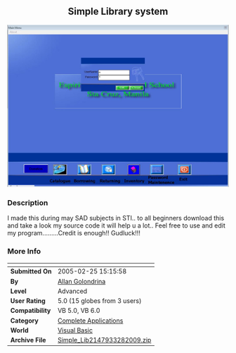 ﻿<div align="center">

## Simple Library system

<img src="PIC2009328359201293.JPG">
</div>

### Description

I made this during may SAD subjects in STI.. to all beginners download this and take a look my source code it will help u a lot.. Feel free to use and edit my program.........Credit is enough!! Gudluck!!!
 
### More Info
 


<span>             |<span>
---                |---
**Submitted On**   |2005-02-25 15:15:58
**By**             |[Allan Golondrina](https://github.com/Planet-Source-Code/PSCIndex/blob/master/ByAuthor/allan-golondrina.md)
**Level**          |Advanced
**User Rating**    |5.0 (15 globes from 3 users)
**Compatibility**  |VB 5\.0, VB 6\.0
**Category**       |[Complete Applications](https://github.com/Planet-Source-Code/PSCIndex/blob/master/ByCategory/complete-applications__1-27.md)
**World**          |[Visual Basic](https://github.com/Planet-Source-Code/PSCIndex/blob/master/ByWorld/visual-basic.md)
**Archive File**   |[Simple\_Lib2147933282009\.zip](https://github.com/Planet-Source-Code/allan-golondrina-simple-library-system__1-71915/archive/master.zip)








